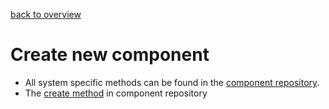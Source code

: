[back to overview](../../readme.md)
# Create new component

- All system specific methods can be found in the [component repository](../../Repositories/ComponentRepository.md).
- The [create method](../../Repositories/ComponentRepository.md#createcomponent) in component repository
